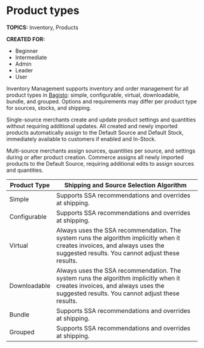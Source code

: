# Product types

**TOPICS:** Inventory, Products

**CREATED FOR:**
- Beginner
- Intermediate
- Admin
- Leader
- User

Inventory Management supports inventory and order management for all product types in [Bagisto](https://bagisto.com/en/): simple, configurable, virtual, downloadable, bundle, and grouped. Options and requirements may differ per product type for sources, stocks, and shipping.

Single-source merchants create and update product settings and quantities without requiring additional updates. All created and newly imported products automatically assign to the Default Source and Default Stock, immediately available to customers if enabled and In-Stock.

Multi-source merchants assign sources, quantities per source, and settings during or after product creation. Commerce assigns all newly imported products to the Default Source, requiring additional edits to assign sources and quantities.

| Product Type   | Shipping and Source Selection Algorithm                                                                                          |
|-----------------|------------------------------------------------------------------------------------------------------------------------------------|
| Simple          | Supports SSA recommendations and overrides at shipping.                                                                            |
| Configurable    | Supports SSA recommendations and overrides at shipping.                                                                            |
| Virtual         | Always uses the SSA recommendation. The system runs the algorithm implicitly when it creates invoices, and always uses the suggested results. You cannot adjust these results.                                                                 |
| Downloadable    | Always uses the SSA recommendation. The system runs the algorithm implicitly when it creates invoices, and always uses the suggested results. You cannot adjust these results.                                                                 |
| Bundle          | Supports SSA recommendations and overrides at shipping.                                                                            |
| Grouped         | Supports SSA recommendations and overrides at shipping.                                                                            |
